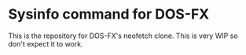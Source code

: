 # Sysinfo command for DOS-FX
This is the repository for DOS-FX's neofetch clone. This is very WIP so don't expect it to work.
